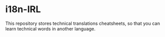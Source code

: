 # i18n-IRL
This repository stores technical translations cheatsheets, so that you can learn technical words in another language.
